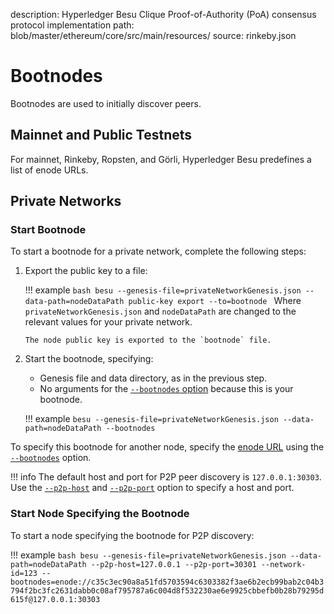 description: Hyperledger Besu Clique Proof-of-Authority (PoA) consensus protocol implementation
path: blob/master/ethereum/core/src/main/resources/
source: rinkeby.json
<!--- END of page meta data -->

# Bootnodes

Bootnodes are used to initially discover peers. 

## Mainnet and Public Testnets

For mainnet, Rinkeby, Ropsten, and Görli, Hyperledger Besu predefines a list of enode URLs.  

## Private Networks

### Start Bootnode

To start a bootnode for a private network, complete the following steps:

1.  Export the public key to a file:

    !!! example
        ```bash
        besu --genesis-file=privateNetworkGenesis.json --data-path=nodeDataPath public-key export --to=bootnode
        ```
        Where `privateNetworkGenesis.json` and `nodeDataPath` are changed to the relevant values for 
        your private network. 
        
        The node public key is exported to the `bootnode` file.
    
2. Start the bootnode, specifying:

    * Genesis file and data directory, as in the previous step. 
    * No arguments for the [`--bootnodes` option](../../Reference/CLI/CLI-Syntax.md#bootnodes) because this is your bootnode.
    
    !!! example
        ```
        besu --genesis-file=privateNetworkGenesis.json --data-path=nodeDataPath --bootnodes
         ```
     
To specify this bootnode for another node, specify the [enode URL](../../Concepts/Node-Keys.md#enode-url) using the [`--bootnodes`](../../Reference/CLI/CLI-Syntax.md#bootnodes) 
option.

!!! info
    The default host and port for P2P peer discovery is `127.0.0.1:30303`.
    Use the [`--p2p-host`](../../Reference/CLI/CLI-Syntax.md#p2p-host) and
    [`--p2p-port`](../../Reference/CLI/CLI-Syntax.md#p2p-port) option to specify a host and port. 

### Start Node Specifying the Bootnode

To start a node specifying the bootnode for P2P discovery:

!!! example
    ```bash
    besu --genesis-file=privateNetworkGenesis.json --data-path=nodeDataPath --p2p-host=127.0.0.1 --p2p-port=30301 --network-id=123 --bootnodes=enode://c35c3ec90a8a51fd5703594c6303382f3ae6b2ecb99bab2c04b3794f2bc3fc2631dabb0c08af795787a6c004d8f532230ae6e9925cbbefb0b28b79295d615f@127.0.0.1:30303
    ``` 

